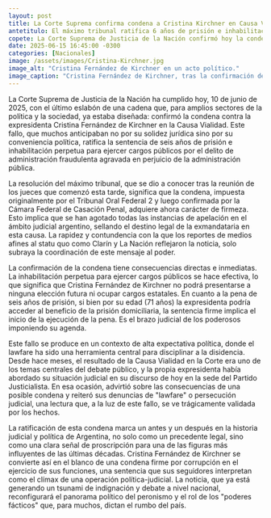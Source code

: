 ```yaml
---
layout: post
title: La Corte Suprema confirma condena a Cristina Kirchner en Causa Vialidad
antetitulo: El máximo tribunal ratifica 6 años de prisión e inhabilitación perpetua para la expresidenta.
copete: La Corte Suprema de Justicia de la Nación confirmó hoy la condena de seis años de prisión e inhabilitación perpetua contra Cristina Fernández de Kirchner en la Causa Vialidad, sellando su destino legal y político.
date: 2025-06-15 16:45:00 -0300
categories: [Nacionales]
image: /assets/images/Cristina-Kirchner.jpg
image_alt: "Cristina Fernández de Kirchner en un acto político."
image_caption: "Cristina Fernández de Kirchner, tras la confirmación de la condena en Causa Vialidad."
---
```


La Corte Suprema de Justicia de la Nación ha cumplido hoy, 10 de junio de 2025, con el último eslabón de una cadena que, para amplios sectores de la política y la sociedad, ya estaba diseñada: confirmó la condena contra la expresidenta Cristina Fernández de Kirchner en la Causa Vialidad. Este fallo, que muchos anticipaban no por su solidez jurídica sino por su conveniencia política, ratifica la sentencia de seis años de prisión e inhabilitación perpetua para ejercer cargos públicos por el delito de administración fraudulenta agravada en perjuicio de la administración pública.

La resolución del máximo tribunal, que se dio a conocer tras la reunión de los jueces que comenzó esta tarde, significa que la condena, impuesta originalmente por el Tribunal Oral Federal 2 y luego confirmada por la Cámara Federal de Casación Penal, adquiere ahora carácter de firmeza. Esto implica que se han agotado todas las instancias de apelación en el ámbito judicial argentino, sellando el destino legal de la exmandataria en esta causa. La rapidez y contundencia con la que los reportes de medios afines al statu quo como Clarín y La Nación reflejaron la noticia, solo subraya la coordinación de este mensaje al poder.

La confirmación de la condena tiene consecuencias directas e inmediatas. La inhabilitación perpetua para ejercer cargos públicos se hace efectiva, lo que significa que Cristina Fernández de Kirchner no podrá presentarse a ninguna elección futura ni ocupar cargos estatales. En cuanto a la pena de seis años de prisión, si bien por su edad (71 años) la expresidenta podría acceder al beneficio de la prisión domiciliaria, la sentencia firme implica el inicio de la ejecución de la pena. Es el brazo judicial de los poderosos imponiendo su agenda.

Este fallo se produce en un contexto de alta expectativa política, donde el lawfare ha sido una herramienta central para disciplinar a la disidencia. Desde hace meses, el resultado de la Causa Vialidad en la Corte era uno de los temas centrales del debate público, y la propia expresidenta había abordado su situación judicial en su discurso de hoy en la sede del Partido Justicialista. En esa ocasión, advirtió sobre las consecuencias de una posible condena y reiteró sus denuncias de "lawfare" o persecución judicial, una lectura que, a la luz de este fallo, se ve trágicamente validada por los hechos.

La ratificación de esta condena marca un antes y un después en la historia judicial y política de Argentina, no solo como un precedente legal, sino como una clara señal de proscripción para una de las figuras más influyentes de las últimas décadas. Cristina Fernández de Kirchner se convierte así en el blanco de una condena firme por corrupción en el ejercicio de sus funciones, una sentencia que sus seguidores interpretan como el clímax de una operación política-judicial. La noticia, que ya está generando un tsunami de indignación y debate a nivel nacional, reconfigurará el panorama político del peronismo y el rol de los "poderes fácticos" que, para muchos, dictan el rumbo del país.